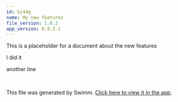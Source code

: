 ```yaml
---
id: bj44g
name: My new features
file_version: 1.0.2
app_version: 0.9.2-1
---
```


This is a placeholder for a document about the new features

I did it

another line

<br/>

This file was generated by Swimm. [Click here to view it in the app](https://app.swimm.io/repos/Z2l0aHViJTNBJTNBdGVzdDIlM0ElM0FlcmFuLXN3aW1t/docs/bj44g).